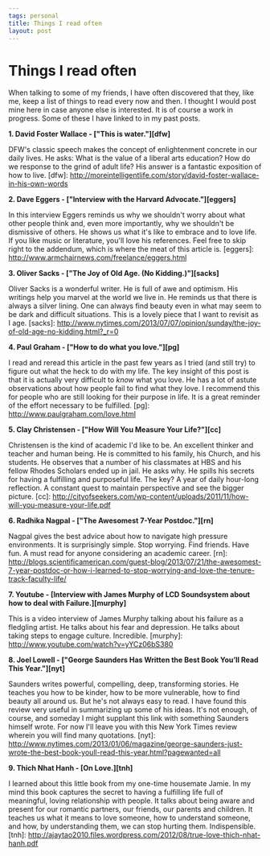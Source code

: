 ```yaml
--- 
tags: personal
title: Things I read often
layout: post
---
```


# Things I read often

When talking to some of my friends, I have often discovered that they, like me, keep a list of things to read every now and then. I thought I would post mine here in case anyone else is interested. It is of course a work in progress. Some of these I have linked to in my past posts. 

__1. David Foster Wallace - ["This is water."][dfw]__ 

DFW's classic speech makes the concept of enlightenment concrete in our daily lives. He asks: What is the value of a liberal arts education? How do we response to the grind of adult life? His answer is a fantastic exposition of how to live. 
[dfw]: http://moreintelligentlife.com/story/david-foster-wallace-in-his-own-words

__2. Dave Eggers - ["Interview with the Harvard Advocate."][eggers]__ 

In this interview Eggers reminds us why we shouldn't worry about what other people think and, even more importantly, why we shouldn't be dismissive of others. He shows us what it's like to embrace and to love life. If you like music or literature, you'll love his references. Feel free to skip right to the addendum, which is where the meat of this article is. 
[eggers]: http://www.armchairnews.com/freelance/eggers.html

__3. Oliver Sacks - ["The Joy of Old Age. (No Kidding.)"][sacks]__

Oliver Sacks is a wonderful writer. He is full of awe and optimism. His writings help you marvel at the world we live in. He reminds us that there is always a silver lining. One can always find beauty even in what may seem to be dark and difficult situations. This is a lovely piece that I want to revisit as I age. 
[sacks]: http://www.nytimes.com/2013/07/07/opinion/sunday/the-joy-of-old-age-no-kidding.html?_r=0

__4. Paul Graham - ["How to do what you love."][pg]__ 

I read and reread this article in the past few years as I tried (and still try) to figure out what the heck to do with my life. The key insight of this post is that it is actually very difficult to _know_ what you love. He has a lot of astute observations about how people fail to find what they love. I recommend this for people who are still looking for their purpose in life. It is a great reminder of the effort necessary to be fulfilled. 
[pg]: http://www.paulgraham.com/love.html

__5. Clay Christensen - ["How Will You Measure Your Life?"][cc]__

Christensen is the kind of academic I'd like to be. An excellent thinker and teacher and human being. He is committed to his family, his Church, and his students. He observes that a number of his classmates at HBS and his fellow Rhodes Scholars ended up in jail. He asks why. He spills his secrets for having a fulfilling and purposeful life. The key? A year of daily hour-long reflection. A constant quest to maintain perspective and see the bigger picture. 
[cc]: http://cityofseekers.com/wp-content/uploads/2011/11/how-will-you-measure-your-life.pdf

__6. Radhika Nagpal - ["The Awesomest 7-Year Postdoc."][rn]__

Nagpal gives the best advice about how to navigate high pressure environments. It is surprisingly simple.  Stop worrying. Find friends. Have fun. A must read for anyone considering an academic career. 
[rn]: http://blogs.scientificamerican.com/guest-blog/2013/07/21/the-awesomest-7-year-postdoc-or-how-i-learned-to-stop-worrying-and-love-the-tenure-track-faculty-life/

__7. Youtube - [Interview with James Murphy of LCD Soundsystem about how to deal with Failure.][murphy]__

This is a video interview of James Murphy talking about his failure as a fledgling artist. He talks about his fear and depression. He talks about taking steps to engage culture. Incredible. 
[murphy]: http://www.youtube.com/watch?v=yYCz06bS380

__8. Joel Lowell - ["George Saunders Has Written the Best Book You’ll Read This Year."][nyt]__

Saunders writes powerful, compelling, deep, transforming stories. He teaches you how to be kinder, how to be more vulnerable, how to find beauty all around us. But he's not always easy to read. I have found this review very useful in summarizing up some of his ideas. It's not enough, of course, and someday I might supplant this link with something Saunders himself wrote. For now I'll leave you with this New York Times review wherein you will find many quotations. 
[nyt]: http://www.nytimes.com/2013/01/06/magazine/george-saunders-just-wrote-the-best-book-youll-read-this-year.html?pagewanted=all

__9. Thich Nhat Hanh - [On Love.][tnh]__ 

I learned about this little book from my one-time housemate Jamie. In my mind this book captures the secret to having a fulfilling life full of meaningful, loving relationship with people. It talks about being aware and present for our romantic partners, our friends, our parents and children. It teaches us what it means to love someone, how to understand someone, and how, by understanding them, we can stop hurting them. Indispensible. 
[tnh]: http://ajaytao2010.files.wordpress.com/2012/08/true-love-thich-nhat-hanh.pdf


